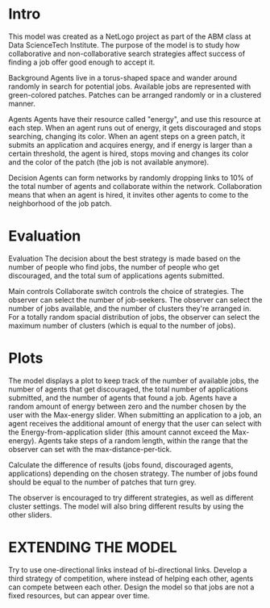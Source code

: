 # Intro
This model was created as a NetLogo project as part of the ABM class at Data ScienceTech Institute. 
The purpose of the model is to study how collaborative and non-collaborative search strategies affect success of finding a job offer good enough to accept it.
 
 
Background Agents live in a torus-shaped space and wander around randomly in search for potential jobs. Available jobs are represented with green-colored patches. Patches can be arranged randomly or in a clustered manner. 
  
  
Agents Agents have their resource called "energy", and use this resource at each step. When an agent runs out of energy, it gets discouraged and stops searching, changing its color. When an agent steps on a green patch, it submits an application and acquires energy, and if energy is larger than a certain threshold, the agent is hired, stops moving and changes its color and the color of the patch (the job is not available anymore).
  
  
Decision Agents can form networks by randomly dropping links to 10% of the total number of agents and collaborate within the network. Collaboration means that when an agent is hired, it invites other agents to come to the neighborhood of the job patch.

# Evaluation
Evaluation The decision about the best strategy is made based on the number of people who find jobs, the number of people who get discouraged, and the total sum of applications agents submitted.
  
  
Main controls Collaborate switch controls the choice of strategies. The observer can select the number of job-seekers. The observer can select the number of jobs available, and the number of clusters they're arranged in. For a totally random spacial distribution of jobs, the observer can select the maximum number of clusters (which is equal to the number of jobs).
   
   
# Plots
The model displays a plot to keep track of the number of available jobs, the number of agents that get discouraged, the total number of applications submitted, and the number of agents that found a job. 
Agents have a random amount of energy between zero and the number chosen by the user with the Max-energy slider. When submitting an application to a job, an agent receives the additional amount of energy that the user can select with the Energy-from-application slider (this amount cannot exceed the Max-energy). Agents take steps of a random length, within the range that the observer can set with the max-distance-per-tick.
   
   
Calculate the difference of results (jobs found, discouraged agents, applications) depending on the chosen strategy. The number of jobs found should be equal to the number of patches that turn grey.
    
    
The observer is encouraged to try different strategies, as well as different cluster settings. The model will also bring different results by using the other sliders.
    
    
# EXTENDING THE MODEL
Try to use one-directional links instead of bi-directional links. Develop a third strategy of competition, where instead of helping each other, agents can compete between each other. Design the model so that jobs are not a fixed resources, but can appear over time.
